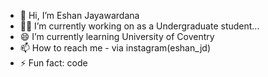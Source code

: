 - 👋 Hi, I’m Eshan Jayawardana
- 🧑‍🎓 I’m currently working on as a Undergraduate student...
- 😄 I’m currently learning University of Coventry
- 📫 How to reach me - via instagram(eshan_jd) 
- ⚡ Fun fact: code

<!---
eshan-dj/eshan-dj is a ✨ special ✨ repository because its `README.md` (this file) appears on your GitHub profile.
You can click the Preview link to take a look at your changes.
--->
